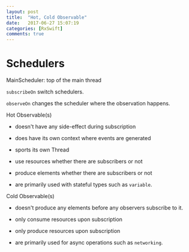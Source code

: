 ```yaml
---
layout: post
title:  "Hot, Cold Observable"
date:   2017-06-27 15:07:19
categories: [RxSwift]
comments: true
---
```



<!--more-->

Schedulers
==========

MainScheduler: top of the main thread

```subscribeOn``` switch schedulers.

```observeOn``` changes the scheduler where the observation happens.

Hot Observable(s)
- doesn't have any side-effect during subscription
- does have its own context where events are generated
- sports its own Thread

- use resources whether there are subscribers or not
- produce elements whether there are subscribers or not
- are primarily used with stateful types such as ```variable```.

Cold Observable(s)
- doesn't produce any elements before any observers subscribe to it.

- only consume resources upon subscription
- only produce resources upon subscription
- are primarily used for async operations such as ```networking```.
